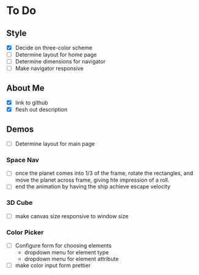 # To Do

## Style

- [x] Decide on three-color scheme
- [ ] Determine layout for home page
- [ ] Determine dimensions for navigator
- [ ] Make navigator responsive

## About Me

- [x] link to github
- [x] flesh out description

## Demos

- [ ] Determine layout for main page

### Space Nav

- [ ] once the planet comes into 1/3 of the frame, rotate the rectangles, and move the planet across frame, giving hte impression of a roll.
- [ ] end the animation by having the ship achieve escape velocity

### 3D Cube

- [ ] make canvas size responsive to window size

### Color Picker

- [ ] Configure form for choosing elements
  - dropdown menu for element type
  - dropdown menu for element attribute
- [ ] make color input form prettier